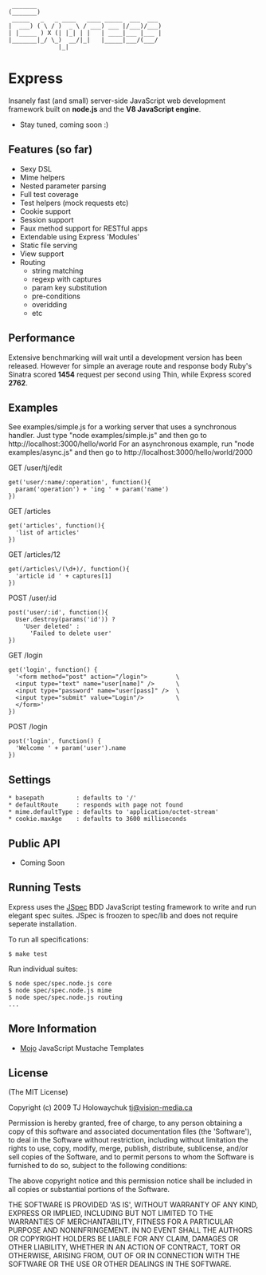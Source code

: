      _______                                   
    (_______)                                  
     _____   _   _ ____   ____ _____  ___  ___ 
    |  ___) ( \ / )  _ \ / ___) ___ |/___)/___)
    | |_____ ) X (| |_| | |   | ____|___ |___ |
    |_______|_/ \_)  __/|_|   |_____|___/(___/ 
                  |_|                          

# Express

  Insanely fast (and small) server-side JavaScript web development framework
  built on **node.js** and the **V8 JavaScript engine**.

  * Stay tuned, coming soon :)

## Features (so far)

  * Sexy DSL
  * Mime helpers
  * Nested parameter parsing
  * Full test coverage
  * Test helpers (mock requests etc)
  * Cookie support
  * Session support
  * Faux method support for RESTful apps
  * Extendable using Express 'Modules'
  * Static file serving
  * View support
  * Routing
    * string matching       
    * regexp with captures  
    * param key substitution
    * pre-conditions
    * overidding
    * etc

## Performance

  Extensive benchmarking will wait until a development version
  has been released. However for simple an average route and response
  body Ruby's Sinatra scored **1454** request per second using Thin, while
  Express scored **2762**.

## Examples

See examples/simple.js for a working server that uses a synchronous handler. 
Just type "node examples/simple.js" and then go to http://localhost:3000/hello/world
For an asynchronous example, run "node examples/async.js" and then go to http://localhost:3000/hello/world/2000

GET /user/tj/edit
  
    get('user/:name/:operation', function(){
      param('operation') + 'ing ' + param('name')
    })

GET /articles
  
    get('articles', function(){
      'list of articles'
    })

GET /articles/12
  
    get(/articles\/(\d+)/, function(){
      'article id ' + captures[1]
    })
  
POST /user/:id
  
    post('user/:id', function(){
      User.destroy(params('id')) ? 
        'User deleted' :
          'Failed to delete user'
    })
  
GET /login
  
    get('login', function() {
      '<form method="post" action="/login">        \
      <input type="text" name="user[name]" />      \
      <input type="password" name="user[pass]" />  \
      <input type="submit" value="Login"/>         \
      </form>'
    })
  
POST /login
    
    post('login', function() {
      'Welcome ' + param('user').name
    })
  
## Settings

    * basepath         : defaults to '/'
    * defaultRoute     : responds with page not found
    * mime.defaultType : defaults to 'application/octet-stream'
    * cookie.maxAge    : defaults to 3600 milliseconds
    
## Public API

  * Coming Soon
  
## Running Tests

Express uses the [JSpec](http://jspec.info) BDD JavaScript testing
framework to write and run elegant spec suites. JSpec is froozen 
to spec/lib and does not require seperate installation.

To run all specifications:

    $ make test
    
Run individual suites:

    $ node spec/spec.node.js core
    $ node spec/spec.node.js mime
    $ node spec/spec.node.js routing
    ...
    
## More Information

  * [Mojo](http://github.com/visionmedia/mojo) JavaScript Mustache Templates

## License 

(The MIT License)

Copyright (c) 2009 TJ Holowaychuk <tj@vision-media.ca>

Permission is hereby granted, free of charge, to any person obtaining
a copy of this software and associated documentation files (the
'Software'), to deal in the Software without restriction, including
without limitation the rights to use, copy, modify, merge, publish,
distribute, sublicense, and/or sell copies of the Software, and to
permit persons to whom the Software is furnished to do so, subject to
the following conditions:

The above copyright notice and this permission notice shall be
included in all copies or substantial portions of the Software.

THE SOFTWARE IS PROVIDED 'AS IS', WITHOUT WARRANTY OF ANY KIND,
EXPRESS OR IMPLIED, INCLUDING BUT NOT LIMITED TO THE WARRANTIES OF
MERCHANTABILITY, FITNESS FOR A PARTICULAR PURPOSE AND NONINFRINGEMENT.
IN NO EVENT SHALL THE AUTHORS OR COPYRIGHT HOLDERS BE LIABLE FOR ANY
CLAIM, DAMAGES OR OTHER LIABILITY, WHETHER IN AN ACTION OF CONTRACT,
TORT OR OTHERWISE, ARISING FROM, OUT OF OR IN CONNECTION WITH THE
SOFTWARE OR THE USE OR OTHER DEALINGS IN THE SOFTWARE.
